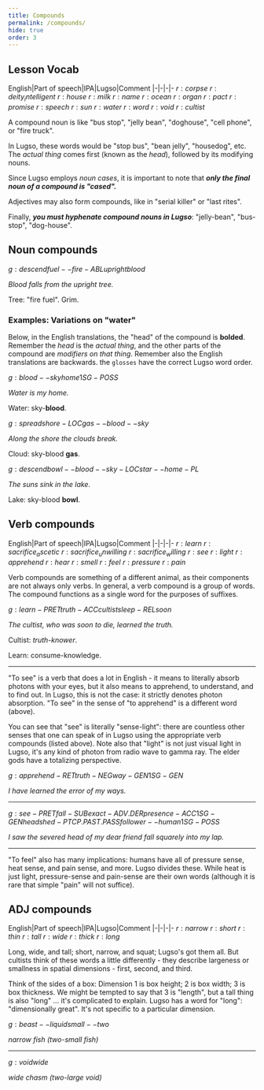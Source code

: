 ```yaml
---
title: Compounds
permalink: /compounds/
hide: true
order: 3
---
```


## Lesson Vocab

English|Part of speech|IPA|Lugso|Comment
|-|-|-|-
${r: corpse}$
${r: deity_intelligent}$
${r: house}$
${r: milk}$
${r: name}$
${r: ocean}$
${r: organ}$
${r: pact}$
${r: promise}$
${r: speech}$
${r: sun}$
${r: water}$
${r: word}$
${r: void}$
${r: cultist}$

A compound noun is like "bus stop", "jelly bean", "doghouse", "cell phone", or "fire truck".

In Lugso, these words would be "stop bus", "bean jelly", "housedog", etc. The _actual thing_ comes first (known as the _head_), followed by its modifying nouns.

Since Lugso employs _noun cases_, it is important to note that _**only the final noun of a compound is "cased".**_

Adjectives may also form compounds, like in "serial killer" or "last rites".

Finally, _**you must hyphenate compound nouns in Lugso**_: "jelly-bean", "bus-stop", "dog-house".

## Noun compounds

${g: descend fuel--fire-ABL upright blood}$

_Blood falls from the upright tree._

Tree: "fire fuel". Grim.

### Examples: Variations on "water"

Below, in the English translations, the "head" of the compound is **bolded**. Remember the _head_ is the _actual thing_, and the other parts of the compound are _modifiers on that thing_. Remember also the English translations are backwards. the `glosses` have the correct Lugso word order.

${g: blood--sky home 1SG-POSS}$

_Water is my home._

Water: sky-**blood**.

${g: spread shore-LOC gas--blood--sky}$

_Along the shore the clouds break._

Cloud: sky-blood **gas**.

${g: descend bowl--blood--sky-LOC star--home-PL}$

_The suns sink in the lake._

Lake: sky-blood **bowl**.

## Verb compounds

English|Part of speech|IPA|Lugso|Comment
|-|-|-|-
${r: learn}$
${r: sacrifice_ascetic}$
${r: sacrifice_unwilling}$
${r: sacrifice_willing}$
${r: see}$
${r: light}$
${r: apprehend}$
${r: hear}$
${r: smell}$
${r: feel}$
${r: pressure}$
${r: pain}$

Verb compounds are something of a different animal, as their components are not always only verbs. In general, a verb compound is a group of words. The compound functions as a single word for the purposes of suffixes.

${g: learn-PRET truth-ACC cultist sleep-REL soon}$

_The cultist, who was soon to die, learned the truth._

Cultist: _truth-knower_.

Learn: consume-knowledge.

---

"To see" is a verb that does a lot in English - it means to literally absorb photons with your eyes, but it also means to apprehend, to understand, and to find out. In Lugso, this is not the case: it strictly denotes photon absorption. "To see" in the sense of "to apprehend" is a different word (above). 

You can see that "see" is literally "sense-light": there are countless other senses that one can speak of in Lugso using the appropriate verb compounds (listed above). Note also that "light" is not just visual light in Lugso, it's any kind of photon from radio wave to gamma ray. The elder gods have a totalizing perspective.

${g: apprehend-RET truth-NEG way-GEN 1SG-GEN}$

_I have learned the error of my ways._

---

${g: see-PRET fall-SUB exact-ADV.DER presence-ACC 1SG-GEN head shed-PTCP.PAST.PASS follower--human 1SG-POSS}$

_I saw the severed head of my dear friend fall squarely into my lap._

---

"To feel" also has many implications: humans have all of pressure sense, heat sense, and pain sense, and more. Lugso divides these. While heat is just light, pressure-sense and pain-sense are their own words (although it is rare that simple "pain" will not suffice).

## ADJ compounds

English|Part of speech|IPA|Lugso|Comment
|-|-|-|-
${r: narrow}$
${r: short}$
${r: thin}$
${r: tall}$
${r: wide}$
${r: thick}$
${r: long}$

Long, wide, and tall; short, narrow, and squat; Lugso's got them all. But cultists think of these words a little differently - they describe largeness or smallness in spatial dimensions - first, second, and third. 

Think of the sides of a box: Dimension 1 is box height; 2 is box width; 3 is box thickness. We might be tempted to say that 3 is "length", but a tall thing is also "long" ... it's complicated to explain. Lugso has a word for "long": "dimensionally great". It's not specific to a particular dimension.

${g: beast--liquid small--two}$

_narrow fish (two-small fish)_

---

${g: void wide}$

_wide chasm (two-large void)_